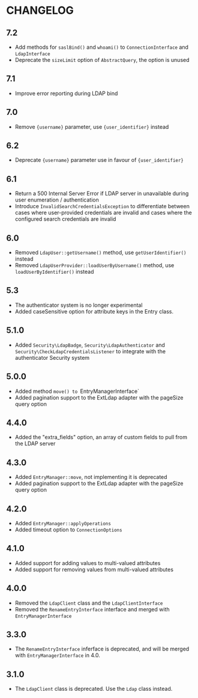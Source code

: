 CHANGELOG
=========

7.2
---

 * Add methods for `saslBind()` and `whoami()` to `ConnectionInterface` and `LdapInterface`
 * Deprecate the `sizeLimit` option of `AbstractQuery`, the option is unused

7.1
---

 * Improve error reporting during LDAP bind

7.0
---

 * Remove `{username}` parameter, use `{user_identifier}` instead

6.2
---

 * Deprecate `{username}` parameter use in favour of `{user_identifier}`

6.1
---

 * Return a 500 Internal Server Error if LDAP server in unavailable during user enumeration / authentication
 * Introduce `InvalidSearchCredentialsException` to differentiate between cases where user-provided credentials are invalid and cases where the configured search credentials are invalid

6.0
---

 * Removed `LdapUser::getUsername()` method, use `getUserIdentifier()` instead
 * Removed `LdapUserProvider::loadUserByUsername()` method, use `loadUserByIdentifier()` instead

5.3
---

 * The authenticator system is no longer experimental
 * Added caseSensitive option for attribute keys in the Entry class.

5.1.0
-----

 * Added `Security\LdapBadge`, `Security\LdapAuthenticator` and `Security\CheckLdapCredentialsListener` to integrate with the authenticator Security system

5.0.0
-----

 * Added method `move() to `EntryManagerInterface`
 * Added pagination support to the ExtLdap adapter with the pageSize query option

4.4.0
-----

 * Added the "extra_fields" option, an array of custom fields to pull from the LDAP server

4.3.0
-----

 * Added `EntryManager::move`, not implementing it is deprecated
 * Added pagination support to the ExtLdap adapter with the pageSize query option

4.2.0
-----

 * Added `EntryManager::applyOperations`
 * Added timeout option to `ConnectionOptions`

4.1.0
-----

 * Added support for adding values to multi-valued attributes
 * Added support for removing values from multi-valued attributes

4.0.0
-----

 * Removed the `LdapClient` class and the `LdapClientInterface`
 * Removed the `RenameEntryInterface` interface and merged with `EntryManagerInterface`

3.3.0
-----

 * The `RenameEntryInterface` inferface is deprecated, and will be merged with `EntryManagerInterface` in 4.0.

3.1.0
-----

 * The `LdapClient` class is deprecated. Use the `Ldap` class instead.
